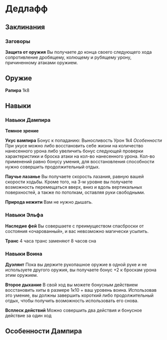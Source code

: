 # Дедлафф

## Заклинания
### Заговоры
**Защита от оружия**
Вы получаете до конца своего следующего хода сопротивление дробящему, колющему и рубящему урону, причиненному атаками оружием.

## Оружие
**Рапира**
1k8
## Навыки
### Навыки Дампира
**Темное зрение**

**Укус вампира**
Бонус к попаданию: Выносливость
Урон 1k4
*Особенности*
При укусе можно либо
восстановить себе жизни на количество нанесенного урона либо
увеличить бонус следующей проверки характеристики и броска атаки на кол-во нанесенного урона.
Кол-во применений равно  бонусу умения, для восстановления способности нужно совершить продолжительный отдых.

**Паучье лазанье**
Вы получаете скорость лазания, равную вашей скорости ходьбы. Кроме того, на 3-м уровне вы получаете возможность перемещаться вверх, вниз и вдоль вертикальных поверхностей, а также по потолкам, оставляя руки свободными.

**Природа нежити**
Вам не нужно дышать.

### Навыки Эльфа
**Наследие фей**
Вы совершаете с преимуществом спасброски от состояния «очарованный», и вас невозможно магически усыпить.

**Транс**
4 часа транс заменяют 8 часов сна


### Навыки Воина
**Дуэлянт**
Пока вы держите рукопашное оружие в одной руке и не используете другого оружия, вы получаете бонус +2 к броскам урона этим оружием.

**Второе дыхание**
В свой ход вы можете бонусным действием восстановить хиты в размере 1к10 + ваш уровень воина. Использовав это умение, вы должны завершить короткий либо продолжительный отдых, чтобы получить возможность использовать его снова.

**Всплеск действий**
Можно совершить два действия и бонусное действие за один ход
## Особенности Дампира
